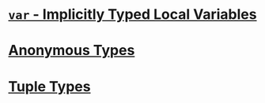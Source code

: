<!--
//____________________________________________________________________________
//
//  Copyright (C) 2018, Mariusz Postol LODZ POLAND.
//
//  To be in touch join the community at GITTER: https://gitter.im/mpostol/TP
//____________________________________________________________________________
-->

# [`var` - Implicitly Typed Local Variables](https://docs.microsoft.com/en-us/dotnet/csharp/programming-guide/classes-and-structs/implicitly-typed-local-variables)

# [Anonymous Types](https://docs.microsoft.com/en-us/dotnet/csharp/programming-guide/classes-and-structs/anonymous-types)

# [Tuple Types](https://docs.microsoft.com/en-us/dotnet/csharp/tuples)
